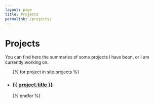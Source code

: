 ```yaml
---
layout: page
title: Projects 
permalink: /projects/
---
```


# Projects 

You can find here the summaries of some projects I have been, or I am currently working on.

<ul>
  {% for project in site.projects %}
  <li>
    <h3>
      <a href="{{ project.url }}">
        {{ project.title }}
      </a>
    </h3>
  </li>
  {% endfor %}
</ul>
